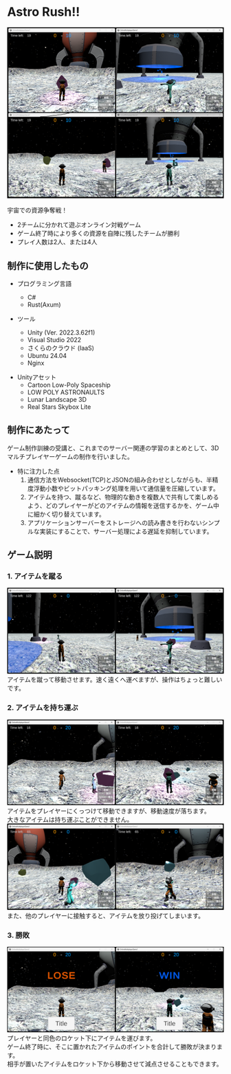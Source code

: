 # Astro Rush!!
![ゲーム概要画像](readme_img/multiplayers.png)

宇宙での資源争奪戦！

- 2チームに分かれて遊ぶオンライン対戦ゲーム
- ゲーム終了時により多くの資源を自陣に残したチームが勝利
- プレイ人数は2人、または4人

## 制作に使用したもの
- プログラミング言語
  - C#
  - Rust(Axum)

- ツール
  - Unity (Ver. 2022.3.62f1)
  - Visual Studio 2022
  - さくらのクラウド (IaaS)
  - Ubuntu 24.04
  - Nginx

* Unityアセット
  - Cartoon Low-Poly Spaceship
  - LOW POLY ASTRONAULTS
  - Lunar Landscape 3D
  - Real Stars Skybox Lite

## 制作にあたって
ゲーム制作訓練の受講と、これまでのサーバー関連の学習のまとめとして、3Dマルチプレイヤーゲームの制作を行いました。
- 特に注力した点
  1. 通信方法をWebsocket(TCP)とJSONの組み合わせとしながらも、半精度浮動小数やビットパッキング処理を用いて通信量を圧縮しています。
  2. アイテムを持つ、蹴るなど、物理的な動きを複数人で共有して楽しめるよう、どのプレイヤーがどのアイテムの情報を送信するかを、ゲーム中に細かく切り替えています。
  3. アプリケーションサーバーをストレージへの読み書きを行わないシンプルな実装にすることで、サーバー処理による遅延を抑制しています。

## ゲーム説明
### 1. アイテムを蹴る
![企画画像1](readme_img/kick.png)
アイテムを蹴って移動させます。速く遠くへ運べますが、操作はちょっと難しいです。

### 2. アイテムを持ち運ぶ
![企画画像2](readme_img/hold.png)
アイテムをプレイヤーにくっつけて移動できますが、移動速度が落ちます。<br>
大きなアイテムは持ち運ぶことができません。
![企画画像2](readme_img/throw.png)
また、他のプレイヤーに接触すると、アイテムを放り投げてしまいます。

### 3. 勝敗
![企画画像2](readme_img/result.png)
プレイヤーと同色のロケット下にアイテムを運びます。<br>
ゲーム終了時に、そこに置かれたアイテムのポイントを合計して勝敗が決まります。<br>
相手が置いたアイテムをロケット下から移動させて減点させることもできます。
